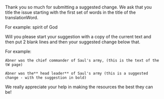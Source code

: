 Thank you so much for submitting a suggested change. We ask that you title the issue starting with the first set of words in the title of the translationWord.

For example: 
    spirit of God

Will you please start your suggestion with a copy of the current text and then put 2 blank lines and then your suggested change below that.

For example: 

    Abner was the chief commander of Saul's army, (this is the text of the tW page)

    Abner was the** head leader** of Saul's army (this is a suggested change - with the suggestion in bold)


We really appreciate your help in making the resources the best they can be!